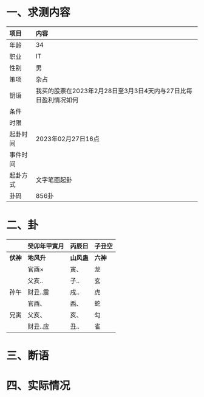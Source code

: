 # 一、求测内容
|项目|内容|
|:-|:-|
|年龄|34|
|职业|IT|
|性别|男|
|策项|杂占|
|钥语|我买的股票在2023年2月28日至3月3日4天内与27日比每日盈利情况如何|
|条件||
|时限||
|起卦时间|2023年02月27日16点|
|事件时间||
|起卦方式|文字笔画起卦|
|卦码|856卦|

# 二、卦
||癸卯年甲寅月|丙辰日|子丑空|
|:-|:-|:-|:-|
|**伏神**|**地风升**|**山风蛊**|**六神**|
||官酉×|寅、|龙|
||父亥..|子..|玄|
|孙午|财丑..震|戌..|虎|
||官酉、|酉、|蛇|
|兄寅|父亥、|亥、|勾|
||财丑..应|丑..|雀|


# 三、断语

# 四、实际情况